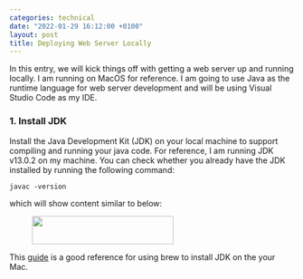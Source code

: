 ```yaml
---
categories: technical
date: "2022-01-29 16:12:00 +0100"
layout: post
title: Deploying Web Server Locally
---
```


In this entry, we will kick things off with getting a web server up and running locally. I am running on MacOS for reference. I am going to use Java as the runtime language for web server development and will be using Visual Studio Code as my IDE.

### 1. Install JDK

Install the Java Development Kit (JDK) on your local machine to support compiling and running your java code. For reference, I am running JDK v13.0.2 on my machine. You can check whether you already have the JDK installed by running the following command:

    javac -version

which will show content similar to below:

<figure>
<img src="2023-01-29-deploying-web-server-locally-media/c680a8a7bc19e14a3a71489aa88b95d84f6bc253.png" style="width:250px;height:50px;" />
</figure>

This <a href="https://mkyong.com/java/how-to-install-java-on-mac-osx/">guide</a> is a good reference for using brew to install JDK on the your Mac.
